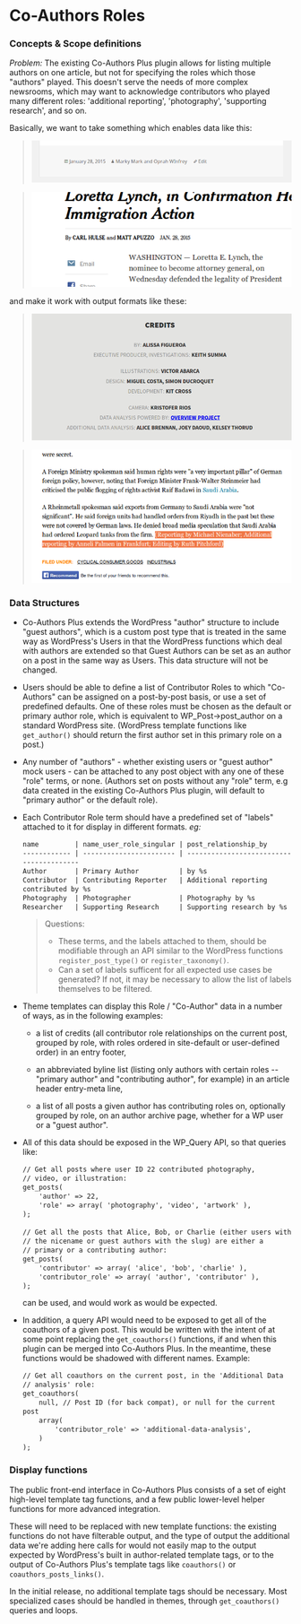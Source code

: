 # Co-Authors Roles 
### Concepts & Scope definitions

*Problem:* The existing Co-Authors Plus plugin allows for listing multiple
authors on one article, but not for specifying the roles which those
"authors" played. This doesn't serve the needs of more complex newsrooms,
which may want to acknowledge contributors who played many different
roles: 'additional reporting', 'photography', 'supporting research', and
so on. 

Basically, we want to take something which enables data like this:

> ![existing display in twentyfifteen](2015-example.png)


> ![NYTimes example](nytimes-example.png)

and make it work with output formats like these:

> ![Fusion example](fusion-example.png)


> ![Reuters example](reuters-example.png)


### Data Structures

- Co-Authors Plus extends the WordPress "author" structure to include
  "guest authors", which is a custom post type that is treated in the same
  way as WordPress's Users in that the WordPress functions which deal with
  authors are extended so that Guest Authors can be set as an author on
  a post in the same way as Users. This data structure will not be
  changed.

- Users should be able to define a list of Contributor Roles to which
  "Co-Authors" can be assigned on a post-by-post basis, or use a set of
  predefined defaults. One of these roles must be chosen as the default or
  primary author role, which is equivalent to WP_Post->post_author on
  a standard WordPress site.  (WordPress template functions like
  `get_author()` should return the first author set in this primary role
  on a post.)

- Any number of "authors" - whether existing users or "guest author" mock
  users - can be attached to any post object with any one of these "role"
  terms, or none. (Authors set on posts without any "role" term, e.g data
  created in the existing Co-Authors Plus plugin, will default to "primary
  author" or the default role).

- Each Contributor Role term should have a predefined set of "labels" attached to
  it for display in different formats. _eg:_ 
      
      name         | name_user_role_singular | post_relationship_by
      ------------ | ----------------------- | ----------------------------------------
      Author       | Primary Author          | by %s
      Contributor  | Contributing Reporter   | Additional reporting contributed by %s
      Photography  | Photographer            | Photography by %s
      Researcher   | Supporting Research     | Supporting research by %s

  > Questions: 
  >
  > - These terms, and the labels attached to them, should be modifiable
  >   through an API similar to the WordPress functions
  >   `register_post_type()` or `register_taxonomy()`.
  > - Can a set of labels sufficent for all expected use cases be
  >   generated? If not, it may be necessary to allow the list of labels
  >   themselves to be filtered. 

- Theme templates can display this Role / "Co-Author" data in a number of
  ways, as in the following examples:
  
  * a list of credits (all contributor role relationships on the current
    post, grouped by role, with roles ordered in site-default or
    user-defined order) in an entry footer,

  * an abbreviated byline list (listing only authors with certain roles --
    "primary author" and "contributing author", for example) in an article
    header entry-meta line,
    
  * a list of all posts a given author has contributing roles on, optionally
    grouped by role, on an author archive page, whether for a WP user
    or a "guest author".
  
- All of this data should be exposed in the WP_Query API, so that queries
  like:

    ```
    // Get all posts where user ID 22 contributed photography,
    // video, or illustration:
    get_posts(
        'author' => 22,
        'role' => array( 'photography', 'video', 'artwork' ),
    );

    // Get all the posts that Alice, Bob, or Charlie (either users with
    // the nicename or guest authors with the slug) are either a
    // primary or a contributing author:
    get_posts(
        'contributor' => array( 'alice', 'bob', 'charlie' ),
        'contributor_role' => array( 'author', 'contributor' ),
    );
    ```

  can be used, and would work as would be expected.

- In addition, a query API would need to be exposed to get all of the
  coauthors of a given post. This would be written with the intent of at
  some point replacing the `get_coauthors()` functions, if and when this
  plugin can be merged into Co-Authors Plus. In the meantime, these
  functions would be shadowed with different names. Example:

    ```
    // Get all coauthors on the current post, in the 'Additional Data
    // analysis' role:
    get_coauthors(
        null, // Post ID (for back compat), or null for the current post
        array(
            'contributor_role' => 'additional-data-analysis',
        )
    );
    ```


### Display functions

The public front-end interface in Co-Authors Plus consists of a set of eight
high-level template tag functions, and a few public lower-level helper
functions for more advanced integration. 

These will need to be replaced with new template functions: the existing
functions do not have filterable output, and the type of output the
additional data we're adding here calls for would not easily map to the
output expected by WordPress's built in author-related template tags, or
to the output of Co-Authors Plus's template tags like `coauthors()` or
`coauthors_posts_links()`.

In the initial release, no additional template tags should be necessary.
Most specialized cases should be handled in themes, through
`get_coauthors()` queries and loops.



